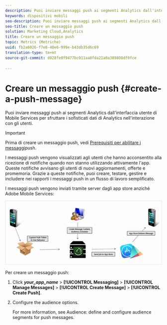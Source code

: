 ```yaml
---
description: Puoi inviare messaggi push ai segmenti Analytics dall'interfaccia utente di Mobile Services per sfruttare i sofisticati dati di Analytics nell'interazione con gli utenti.
keywords: dispositivi mobili
seo-description: Puoi inviare messaggi push ai segmenti Analytics dall'interfaccia utente di Mobile Services per sfruttare i sofisticati dati di Analytics nell'interazione con gli utenti.
seo-title: Creare un messaggio push
solution: Marketing Cloud,Analytics
title: Creare un messaggio push
topic: Metrics (Metriche)
uuid: fb2a6026-f7e6-40e6-999e-b43db35d6c69
translation-type: tm+mt
source-git-commit: d028fe0f9477bc011aa8fda21a0a389808df0fce

---
```



# Creare un messaggio push {#create-a-push-message}

Puoi inviare messaggi push ai segmenti Analytics dall'interfaccia utente di Mobile Services per sfruttare i sofisticati dati di Analytics nell'interazione con gli utenti.

>[!IMPORTANT]
>
>Prima di creare un messaggio push, vedi [Prerequisiti per abilitare i messaggi](/help/using/c-manage-app-settings/c-mob-confg-app/configure-push-messaging/prerequisites-push-messaging.md)push.

I messaggi push vengono visualizzati agli utenti che hanno acconsentito alla ricezione di notifiche quando non stanno utilizzando attivamente l'app. Queste notifiche avvisano gli utenti di nuovi aggiornamenti, offerte e promemoria. Grazie a queste notifiche, puoi creare, testare, gestire e includere nei rapporti i messaggi push in un flusso di lavoro semplificato.

I messaggi push vengono inviati tramite server dagli app store anziché Adobe Mobile Services:

![](assets/push_message_diagram.png)

Per creare un messaggio push:

1. Click ***your_app_name*** &gt; **[!UICONTROL Messaging]** &gt; **[!UICONTROL Manage Messages]** &gt; **[!UICONTROL Create Message]** &gt; **[!UICONTROL Create Push]**.
1. Configure the audience options.

   For more information, see Audience: define and configure audience segments for push messages.[](/help/using/in-app-messaging/t-create-push-message/c-audience-push-message.md)
